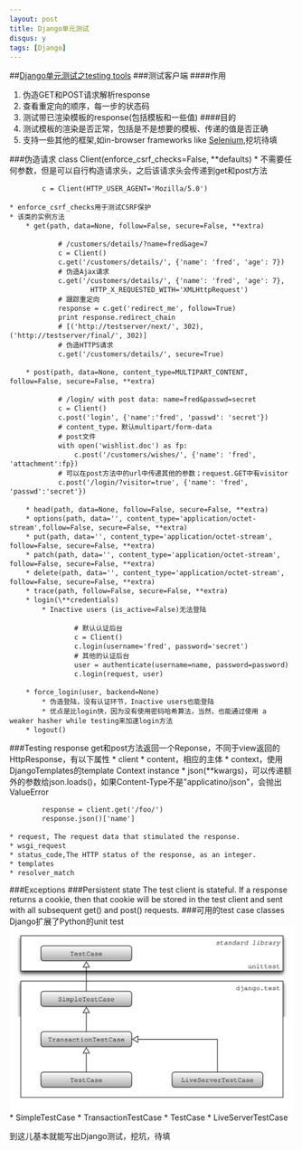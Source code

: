 ```yaml
---
layout: post
title: Django单元测试
disqus: y
tags: [Django]
---
```


##[Django单元测试之testing
tools](https://docs.djangoproject.com/en/1.9/topics/testing/tools/)
###测试客户端
####作用
1. 伪造GET和POST请求解析response
2. 查看重定向的顺序，每一步的状态码
3. 测试带已渲染模板的response(包括模板和一些值)
####目的
1. 测试模板的渲染是否正常，包括是不是想要的模板、传递的值是否正确
2. 支持一些其他的框架,如in-browser frameworks like
[Selenium](http://docs.seleniumhq.org/),挖坑待填


###伪造请求
class Client(enforce_csrf_checks=False, **defaults)
	* 不需要任何参数，但是可以自行构造请求头，之后该请求头会传递到get和post方法
			
			c = Client(HTTP_USER_AGENT='Mozilla/5.0')

	* enforce_csrf_checks用于测试CSRF保护
	* 该类的实例方法
		* get(path, data=None, follow=False, secure=False, **extra)
				
				# /customers/details/?name=fred&age=7
				c = Client()
				c.get('/customers/details/', {'name': 'fred', 'age': 7})
                # 伪造Ajax请求
				c.get('/customers/details/', {'name': 'fred', 'age': 7},
						HTTP_X_REQUESTED_WITH='XMLHttpRequest')
				# 跟踪重定向
				response = c.get('redirect_me', follow=True)
				print response.redirect_chain
				# [('http://testserver/next/', 302),('http://testserver/final/', 302)]
				# 伪造HTTPS请求
				c.get('/customers/details/', secure=True)

		* post(path, data=None, content_type=MULTIPART_CONTENT, follow=False, secure=False, **extra)
				
				# /login/ with post data: name=fred&passwd=secret
				c = Client()
				c.post('login', {'name':'fred', 'passwd': 'secret'})
				# content_type，默认multipart/form-data
				# post文件
				with open('wishlist.doc') as fp:
					c.post('/customers/wishes/', {'name': 'fred', 'attachment':fp})
				# 可以在post方法中的url中传递其他的参数；request.GET中有visitor
				c.post('/login/?visitor=true', {'name': 'fred', 'passwd':'secret'})

		* head(path, data=None, follow=False, secure=False, **extra)
		* options(path, data='', content_type='application/octet-stream',follow=False, secure=False, **extra)
		* put(path, data='', content_type='application/octet-stream', follow=False, secure=False, **extra)
		* patch(path, data='', content_type='application/octet-stream', follow=False, secure=False, **extra)
		* delete(path, data='', content_type='application/octet-stream', follow=False, secure=False, **extra)
		* trace(path, follow=False, secure=False, **extra)
		* login(\**credentials)
			* Inactive users (is_active=False)无法登陆

					# 默认认证后台					
					c = Client()
					c.login(username='fred', password='secret')
					# 其他的认证后台
					user = authenticate(username=name, password=password)
					c.login(request, user)

		* force_login(user, backend=None)
			* 伪造登陆，没有认证环节，Inactive users也能登陆
			* 优点是比login快，因为没有使用密码哈希算法，当然，也能通过使用 a weaker hasher while testing来加速login方法
		* logout()
		
###Testing response
get和post方法返回一个Reponse，不同于view返回的HttpResponse，有以下属性
	* client
	* content，相应的主体
	* context，使用DjangoTemplates的template Context instance
	* json(\**kwargs)，可以传递额外的参数给json.loads()，如果Content-Type不是"applicatino/json"，会抛出ValueError
			
			response = client.get('/foo/')
			response.json()['name']

	* request, The request data that stimulated the response.
	* wsgi_request
	* status_code,The HTTP status of the response, as an integer.
	* templates
	* resolver_match

###Exceptions
###Persistent state
The test client is stateful. If a response returns a cookie, then that cookie will be stored in the test client and sent with all subsequent get() and post() requests.
###可用的test case classes
Django扩展了Python的unit test
![Django test](./django_unittest_classes_hierarchy.svg)
	* SimpleTestCase
	* TransactionTestCase
	* TestCase
	* LiveServerTestCase

到这儿基本就能写出Django测试，挖坑，待填

